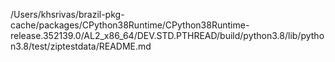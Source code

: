 /Users/khsrivas/brazil-pkg-cache/packages/CPython38Runtime/CPython38Runtime-release.352139.0/AL2_x86_64/DEV.STD.PTHREAD/build/python3.8/lib/python3.8/test/ziptestdata/README.md